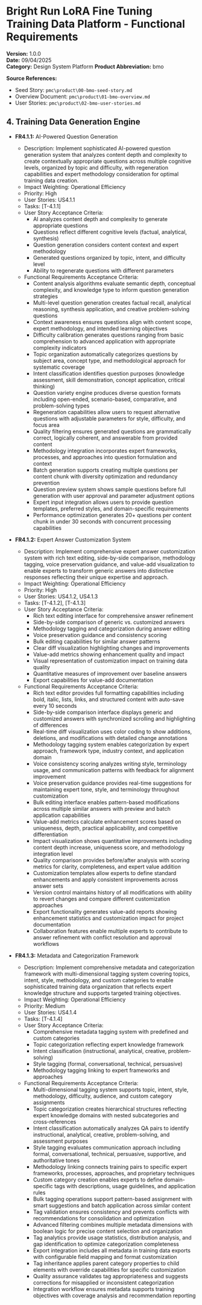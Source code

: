 # Bright Run LoRA Fine Tuning Training Data Platform - Functional Requirements
**Version:** 1.0.0  
**Date:** 09/04/2025  
**Category:** Design System Platform
**Product Abbreviation:** bmo

**Source References:**
- Seed Story: `pmc\product\00-bmo-seed-story.md`
- Overview Document: `pmc\product\01-bmo-overview.md`
- User Stories: `pmc\product\02-bmo-user-stories.md`


## 4. Training Data Generation Engine

- **FR4.1.1:** AI-Powered Question Generation
  * Description: Implement sophisticated AI-powered question generation system that analyzes content depth and complexity to create contextually appropriate questions across multiple cognitive levels, organized by topic and difficulty, with regeneration capabilities and expert methodology consideration for optimal training data creation.
  * Impact Weighting: Operational Efficiency
  * Priority: High
  * User Stories: US4.1.1
  * Tasks: [T-4.1.1]
  * User Story Acceptance Criteria:
    - AI analyzes content depth and complexity to generate appropriate questions
    - Questions reflect different cognitive levels (factual, analytical, synthesis)
    - Question generation considers content context and expert methodology
    - Generated questions organized by topic, intent, and difficulty level
    - Ability to regenerate questions with different parameters
  * Functional Requirements Acceptance Criteria:
    - Content analysis algorithms evaluate semantic depth, conceptual complexity, and knowledge type to inform question generation strategies
    - Multi-level question generation creates factual recall, analytical reasoning, synthesis application, and creative problem-solving questions
    - Context awareness ensures questions align with content scope, expert methodology, and intended learning objectives
    - Difficulty calibration generates questions ranging from basic comprehension to advanced application with appropriate complexity indicators
    - Topic organization automatically categorizes questions by subject area, concept type, and methodological approach for systematic coverage
    - Intent classification identifies question purposes (knowledge assessment, skill demonstration, concept application, critical thinking)
    - Question variety engine produces diverse question formats including open-ended, scenario-based, comparative, and problem-solving types
    - Regeneration capabilities allow users to request alternative questions with adjustable parameters for style, difficulty, and focus area
    - Quality filtering ensures generated questions are grammatically correct, logically coherent, and answerable from provided content
    - Methodology integration incorporates expert frameworks, processes, and approaches into question formulation and context
    - Batch generation supports creating multiple questions per content chunk with diversity optimization and redundancy prevention
    - Question preview system shows sample questions before full generation with user approval and parameter adjustment options
    - Expert input integration allows users to provide question templates, preferred styles, and domain-specific requirements
    - Performance optimization generates 20+ questions per content chunk in under 30 seconds with concurrent processing capabilities

- **FR4.1.2:** Expert Answer Customization System
  * Description: Implement comprehensive expert answer customization system with rich text editing, side-by-side comparison, methodology tagging, voice preservation guidance, and value-add visualization to enable experts to transform generic answers into distinctive responses reflecting their unique expertise and approach.
  * Impact Weighting: Operational Efficiency
  * Priority: High
  * User Stories: US4.1.2, US4.1.3
  * Tasks: [T-4.1.2], [T-4.1.3]
  * User Story Acceptance Criteria:
    - Rich text editing interface for comprehensive answer refinement
    - Side-by-side comparison of generic vs. customized answers
    - Methodology tagging and categorization during answer editing
    - Voice preservation guidance and consistency scoring
    - Bulk editing capabilities for similar answer patterns
    - Clear diff visualization highlighting changes and improvements
    - Value-add metrics showing enhancement quality and impact
    - Visual representation of customization impact on training data quality
    - Quantitative measures of improvement over baseline answers
    - Export capabilities for value-add documentation
  * Functional Requirements Acceptance Criteria:
    - Rich text editor provides full formatting capabilities including bold, italic, lists, links, and structured content with auto-save every 10 seconds
    - Side-by-side comparison interface displays generic and customized answers with synchronized scrolling and highlighting of differences
    - Real-time diff visualization uses color coding to show additions, deletions, and modifications with detailed change annotations
    - Methodology tagging system enables categorization by expert approach, framework type, industry context, and application domain
    - Voice consistency scoring analyzes writing style, terminology usage, and communication patterns with feedback for alignment improvement
    - Voice preservation guidance provides real-time suggestions for maintaining expert tone, style, and terminology throughout customization
    - Bulk editing interface enables pattern-based modifications across multiple similar answers with preview and batch application capabilities
    - Value-add metrics calculate enhancement scores based on uniqueness, depth, practical applicability, and competitive differentiation
    - Impact visualization shows quantitative improvements including content depth increase, uniqueness score, and methodology integration level
    - Quality comparison provides before/after analysis with scoring metrics for clarity, completeness, and expert value addition
    - Customization templates allow experts to define standard enhancements and apply consistent improvements across answer sets
    - Version control maintains history of all modifications with ability to revert changes and compare different customization approaches
    - Export functionality generates value-add reports showing enhancement statistics and customization impact for project documentation
    - Collaboration features enable multiple experts to contribute to answer refinement with conflict resolution and approval workflows

- **FR4.1.3:** Metadata and Categorization Framework
  * Description: Implement comprehensive metadata and categorization framework with multi-dimensional tagging system covering topics, intent, style, methodology, and custom categories to enable sophisticated training data organization that reflects expert knowledge structure and supports targeted training objectives.
  * Impact Weighting: Operational Efficiency
  * Priority: Medium
  * User Stories: US4.1.4
  * Tasks: [T-4.1.4]
  * User Story Acceptance Criteria:
    - Comprehensive metadata tagging system with predefined and custom categories
    - Topic categorization reflecting expert knowledge framework
    - Intent classification (instructional, analytical, creative, problem-solving)
    - Style tagging (formal, conversational, technical, persuasive)
    - Methodology tagging linking to expert frameworks and approaches
  * Functional Requirements Acceptance Criteria:
    - Multi-dimensional tagging system supports topic, intent, style, methodology, difficulty, audience, and custom category assignments
    - Topic categorization creates hierarchical structures reflecting expert knowledge domains with nested subcategories and cross-references
    - Intent classification automatically analyzes QA pairs to identify instructional, analytical, creative, problem-solving, and assessment purposes
    - Style tagging evaluates communication approach including formal, conversational, technical, persuasive, supportive, and authoritative tones
    - Methodology linking connects training pairs to specific expert frameworks, processes, approaches, and proprietary techniques
    - Custom category creation enables experts to define domain-specific tags with descriptions, usage guidelines, and application rules
    - Bulk tagging operations support pattern-based assignment with smart suggestions and batch application across similar content
    - Tag validation ensures consistency and prevents conflicts with recommendations for consolidation and optimization
    - Advanced filtering combines multiple metadata dimensions with boolean logic for precise content selection and organization
    - Tag analytics provide usage statistics, distribution analysis, and gap identification to optimize categorization completeness
    - Export integration includes all metadata in training data exports with configurable field mapping and format customization
    - Tag inheritance applies parent category properties to child elements with override capabilities for specific customization
    - Quality assurance validates tag appropriateness and suggests corrections for misapplied or inconsistent categorization
    - Integration workflow ensures metadata supports training objectives with coverage analysis and recommendation reporting
